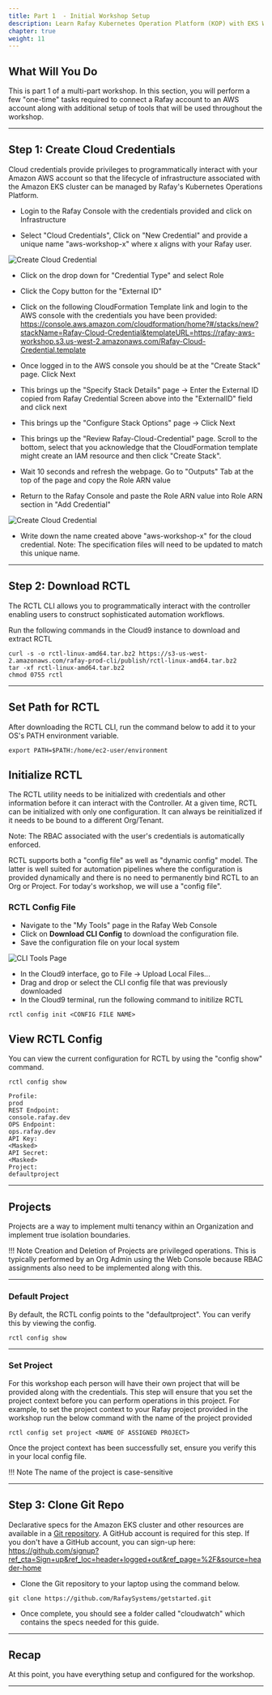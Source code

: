 ```yaml
---
title: Part 1  - Initial Workshop Setup  
description: Learn Rafay Kubernetes Operation Platform (KOP) with EKS Workshop. Rafay is a SaaS-first Kubernetes Operations Platform with enterprise-class scalability.
chapter: true
weight: 11
---
```



## What Will You Do

This is part 1 of a multi-part workshop. In this section, you will perform a few "one-time" tasks required to connect a Rafay account to an AWS account along with additional setup of tools that will be used throughout the workshop. 

---

## Step 1: Create Cloud Credentials 

Cloud credentials provide privileges to programmatically interact with your Amazon AWS account so that the lifecycle of infrastructure associated with the Amazon EKS cluster can be managed by Rafay's Kubernetes Operations Platform. 

- Login to the Rafay Console with the credentials provided and click on Infrastructure

- Select "Cloud Credentials", Click on "New Credential" and provide a unique name "aws-workshop-x" where x aligns with your Rafay user.

![Create Cloud Credential](img/part1/cloud_credential_create.png)

- Click on the drop down for "Credential Type" and select Role 

- Click the Copy button for the "External ID"

- Click on the following CloudFormation Template link and login to the AWS console with the credentials you have been provided:  https://console.aws.amazon.com/cloudformation/home?#/stacks/new?stackName=Rafay-Cloud-Credential&templateURL=https://rafay-aws-workshop.s3.us-west-2.amazonaws.com/Rafay-Cloud-Credential.template

- Once logged in to the AWS console you should be at the "Create Stack" page. Click Next

- This brings up the "Specify Stack Details" page -> Enter the External ID copied from Rafay Credential Screen above into the "ExternalID" field and click next

- This brings up the "Configure Stack Options" page -> Click Next

- This brings up the "Review Rafay-Cloud-Credential" page.  Scroll to the bottom, select that you acknowledge that the CloudFormation template might create an IAM resource and then click "Create Stack". 

- Wait 10 seconds and refresh the webpage.  Go to "Outputs" Tab at the top of the page and copy the Role ARN value

- Return to the Rafay Console and paste the Role ARN value into Role ARN section in "Add Credential"

![Create Cloud Credential](img/part1/cloud_credential_create.png)

- Write down the name created above "aws-workshop-x" for the cloud credential.  Note: The specification files will need to be updated to match this unique name.

---

## Step 2: Download RCTL

The RCTL CLI allows you to programmatically interact with the controller enabling users to construct sophisticated automation workflows. 

Run the following commands in the Cloud9 instance to download and extract RCTL

```
curl -s -o rctl-linux-amd64.tar.bz2 https://s3-us-west-2.amazonaws.com/rafay-prod-cli/publish/rctl-linux-amd64.tar.bz2
tar -xf rctl-linux-amd64.tar.bz2
chmod 0755 rctl
```

---

## Set Path for RCTL 

After downloading the RCTL CLI, run the command below to add it to your OS's PATH environment variable. 

```
export PATH=$PATH:/home/ec2-user/environment
```

## Initialize RCTL
  
The RCTL utility needs to be initialized with credentials and other information before it can interact with the Controller. At a given time, RCTL can be initialized with only one configuration. It can always be reinitialized if it needs to be bound to a different Org/Tenant.

Note: The RBAC associated with the user's credentials is automatically enforced.

RCTL supports both a "config file" as well as "dynamic config" model. The latter is well suited for automation pipelines where the configuration is provided dynamically and there is no need to permanently bind RCTL to an Org or Project. For today's workshop, we will use a "config file".

### RCTL Config File
- Navigate to the "My Tools" page in the Rafay Web Console
- Click on __Download CLI Config__ to download the configuration file.
- Save the configuration file on your local system

![CLI Tools Page](img/part1/cli_tools_page.png)

- In the Cloud9 interface, go to File -> Upload Local Files...
- Drag and drop or select the CLI config file that was previously downloaded
- In the Cloud9 terminal, run the following command to initilize RCTL

```
rctl config init <CONFIG FILE NAME>
```
## View RCTL Config

You can view the current configuration for RCTL by using the "config show" command.

```
rctl config show

Profile:                                                                    prod
REST Endpoint:                                                 console.rafay.dev
OPS Endpoint:                                                      ops.rafay.dev
API Key:                                                            <Masked>
API Secret:                                                         <Masked>
Project:                                                          defaultproject
```

---

## Projects

Projects are a way to implement multi tenancy within an Organization and implement true isolation boundaries. 

!!! Note
    Creation and Deletion of Projects are privileged operations. This is typically performed by an Org Admin using the Web Console because RBAC assignments also need to be implemented along with this.

---

### Default Project

By default, the RCTL config points to the "defaultproject". You can verify this by viewing the config.

```
rctl config show
```

---

### Set Project

For this workshop each person will have their own project that will be provided along with the credentials. This step will ensure that you set the project context before you can perform operations in this project. For example, to set the project context to your Rafay project provided in the workshop run the below command with the name of the project provided

```
rctl config set project <NAME OF ASSIGNED PROJECT>
```

Once the project context has been successfully set, ensure you verify this in your local config file.


!!! Note
    The name of the project is case-sensitive

---

## Step 3: Clone Git Repo 

Declarative specs for the Amazon EKS cluster and other resources are available in a [Git repository](https://github.com/RafaySystems/getstarted).  A GitHub account is required for this step.  If you don't have a GitHub account, you can sign-up here:  https://github.com/signup?ref_cta=Sign+up&ref_loc=header+logged+out&ref_page=%2F&source=header-home

- Clone the Git repository to your laptop using the command below. 

```
git clone https://github.com/RafaySystems/getstarted.git
```

- Once complete, you should see a folder called "cloudwatch" which contains the specs needed for this guide. 

--- 

## Recap

At this point, you have everything setup and configured for the workshop.

---

